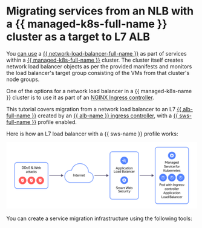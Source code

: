 # Migrating services from an NLB with a {{ managed-k8s-full-name }} cluster as a target to L7 ALB


You [can use](../../network-load-balancer/concepts/scenarios.md#nlb-mk8s) a [{{ network-load-balancer-full-name }}](../../network-load-balancer/) as part of services within a [{{ managed-k8s-full-name }}](../../managed-kubernetes/) cluster. The cluster itself creates network load balancer objects as per the provided manifests and monitors the load balancer's target group consisting of the VMs from that cluster's node groups.

One of the options for a network load balancer in a {{ managed-k8s-name }} cluster is to use it as part of an [NGINX Ingress controller](../../managed-kubernetes/operations/applications/ingress-nginx.md).

This tutorial covers migration from a network load balancer to an L7 [{{ alb-full-name }}](../../application-load-balancer/) created by an [{{ alb-name }} ingress controller](../../application-load-balancer/tools/k8s-ingress-controller/index.md), with a [{{ sws-full-name }}](../../smartwebsecurity/) profile enabled.

Here is how an L7 load balancer with a {{ sws-name }} profile works:

![image](../../_assets/tutorials/security/nlb-with-target-resource-k8s.svg)

You can create a service migration infrastructure using the following tools:
